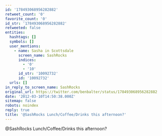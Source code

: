 ```yaml
---
id: '178493068956282882'
retweet_count: '0'
favorite_count: '0'
id_str: '178493068956282882'
retweeted: false
entities:
  hashtags: []
  symbols: []
  user_mentions:
    - name: Sasha in Scottsdale
      screen_name: SashRocks
      indices:
        - '0'
        - '10'
      id_str: '10092732'
      id: '10092732'
  urls: []
in_reply_to_screen_name: SashRocks
original_url: https://twitter.com/benbalter/status/178493068956282882
date: '2012-03-10T14:50:38.000Z'
sitemap: false
robots: noindex
reply: true
title: '@SashRocks Lunch/Coffee/Drinks this afternoon?'
---
```


@SashRocks Lunch/Coffee/Drinks this afternoon?